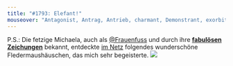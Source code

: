 ```yaml
---
title: "#1793: Elefant!"
mouseover: "Antagonist, Antrag, Antrieb, charmant, Demonstrant, exorbitant, galant, imposant, kontant, tolerant, ..."
---
```


P.S.:
Die fetzige Michaela, auch als <a href="http://www.twitter.com/Frauenfuss">@Frauenfuss</a> und durch ihre <a href="http://www.michaela-von-aichberger.de/"><strong>fabulösen Zeichungen</strong></a> bekannt, entdeckte <a href="http://design-milk.com/bat-house/">im Netz</a> folgendes wunderschöne Fledermaushäuschen, das mich sehr begeisterte.
<a href="http://design-milk.com/bat-house/"><img src="http://www.fonflatter.de/bilder/bathouse.jpg"></a>

